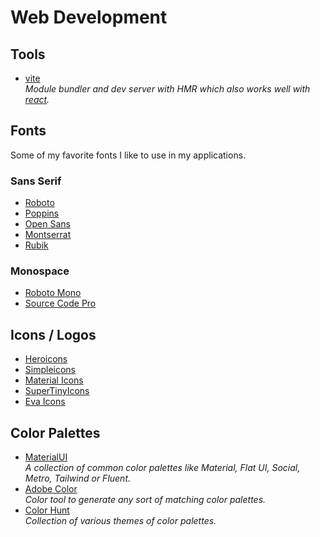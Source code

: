# Web Development

## Tools
- [vite](https://github.com/vitejs/vite)  
  *Module bundler and dev server with HMR which also works well with [react](react.md).*

## Fonts
Some of my favorite fonts I like to use in my applications.

### Sans Serif
- [Roboto](https://fonts.google.com/specimen/Roboto)
- [Poppins](https://fonts.google.com/specimen/Poppins)
- [Open Sans](https://fonts.google.com/specimen/Open+Sans)
- [Montserrat](https://fonts.google.com/specimen/Montserrat)
- [Rubik](https://fonts.google.com/specimen/Rubik)

### Monospace
- [Roboto Mono](https://fonts.google.com/specimen/Roboto+Mono)
- [Source Code Pro](https://fonts.google.com/specimen/Source+Code+Pro)

## Icons / Logos
- [Heroicons](https://heroicons.dev/)
- [Simpleicons](https://simpleicons.org/)
- [Material Icons](https://fonts.google.com/icons)
- [SuperTinyIcons](https://github.com/edent/SuperTinyIcons)
- [Eva Icons](https://github.com/akveo/eva-icons)

## Color Palettes
- [MaterialUI](https://materialui.co/)  
  *A collection of common color palettes like Material, Flat UI, Social, Metro, Tailwind or Fluent.*
- [Adobe Color](https://color.adobe.com/)  
  *Color tool to generate any sort of matching color palettes.*
- [Color Hunt](https://colorhunt.co/)  
  *Collection of various themes of color palettes.*

